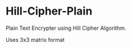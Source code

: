 # Hill-Cipher-Plain
Plain Text Encrypter using Hill Cipher Algorithm.
<div>Uses 3x3 matrix format</div>
